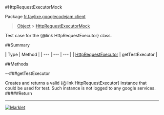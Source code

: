 #HttpRequestExecutorMock

Package [fr.faylixe.googlecodejam.client](README.md)<br>
> [Object](../../../java/lang/Object.md) > [HttpRequestExecutorMock](HttpRequestExecutorMock.md)

Test case for the {@link HttpRequestExecutor} class.

##Summary


| Type | Method |
| --- | --- | --- |
| [HttpRequestExecutor](/executor/HttpRequestExecutor.md) | getTestExecutor |

##Methods

--###getTestExecutor


Creates and returns a valid {@link HttpRequestExecutor}
 instance that could be used for test. Such instance is not
 logged to any google services.
#####Return



---
[![Marklet](https://img.shields.io/badge/Generated%20by-Marklet-green.svg)](https://github.com/Faylixe/marklet)